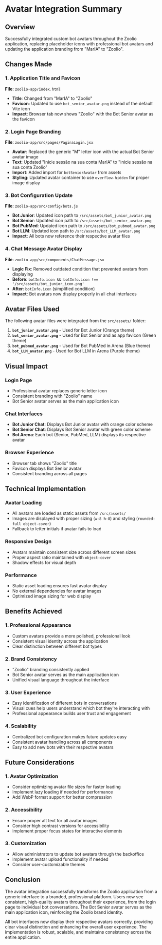 # Avatar Integration Summary

## Overview
Successfully integrated custom bot avatars throughout the Zoolio application, replacing placeholder icons with professional bot avatars and updating the application branding from "MarIA" to "Zoolio".

## Changes Made

### 1. Application Title and Favicon
**File**: `zoolio-app/index.html`
- **Title**: Changed from "MarIA" to "Zoolio"
- **Favicon**: Updated to use `bot_senior_avatar.png` instead of the default Vite icon
- **Impact**: Browser tab now shows "Zoolio" with the Bot Senior avatar as the favicon

### 2. Login Page Branding
**File**: `zoolio-app/src/pages/PaginaLogin.jsx`
- **Avatar**: Replaced the generic "M" letter icon with the actual Bot Senior avatar image
- **Text**: Updated "Inicie sessão na sua conta MarIA" to "Inicie sessão na sua conta Zoolio"
- **Import**: Added import for `botSeniorAvatar` from assets
- **Styling**: Updated avatar container to use `overflow-hidden` for proper image display

### 3. Bot Configuration Update
**File**: `zoolio-app/src/config/bots.js`
- **Bot Junior**: Updated icon path to `/src/assets/bot_junior_avatar.png`
- **Bot Senior**: Updated icon path to `/src/assets/bot_senior_avatar.png`
- **Bot PubMed**: Updated icon path to `/src/assets/bot_pubmed_avatar.png`
- **Bot LLM**: Updated icon path to `/src/assets/bot_LLM_avatar.png`
- **Impact**: All bots now reference their respective avatar files

### 4. Chat Message Avatar Display
**File**: `zoolio-app/src/components/ChatMessage.jsx`
- **Logic Fix**: Removed outdated condition that prevented avatars from displaying
- **Before**: `botInfo.icon && botInfo.icon !== '/src/assets/bot_junior_icon.png'`
- **After**: `botInfo.icon` (simplified condition)
- **Impact**: Bot avatars now display properly in all chat interfaces

## Avatar Files Used

The following avatar files were integrated from the `src/assets/` folder:

1. **`bot_junior_avatar.png`** - Used for Bot Junior (Orange theme)
2. **`bot_senior_avatar.png`** - Used for Bot Senior and as app favicon (Green theme)
3. **`bot_pubmed_avatar.png`** - Used for Bot PubMed in Arena (Blue theme)
4. **`bot_LLM_avatar.png`** - Used for Bot LLM in Arena (Purple theme)

## Visual Impact

### Login Page
- Professional avatar replaces generic letter icon
- Consistent branding with "Zoolio" name
- Bot Senior avatar serves as the main application icon

### Chat Interfaces
- **Bot Junior Chat**: Displays Bot Junior avatar with orange color scheme
- **Bot Senior Chat**: Displays Bot Senior avatar with green color scheme
- **Bot Arena**: Each bot (Senior, PubMed, LLM) displays its respective avatar

### Browser Experience
- Browser tab shows "Zoolio" title
- Favicon displays Bot Senior avatar
- Consistent branding across all pages

## Technical Implementation

### Avatar Loading
- All avatars are loaded as static assets from `/src/assets/`
- Images are displayed with proper sizing (`w-8 h-8`) and styling (`rounded-full object-cover`)
- Fallback to letter initials if avatar fails to load

### Responsive Design
- Avatars maintain consistent size across different screen sizes
- Proper aspect ratio maintained with `object-cover`
- Shadow effects for visual depth

### Performance
- Static asset loading ensures fast avatar display
- No external dependencies for avatar images
- Optimized image sizing for web display

## Benefits Achieved

### 1. Professional Appearance
- Custom avatars provide a more polished, professional look
- Consistent visual identity across the application
- Clear distinction between different bot types

### 2. Brand Consistency
- "Zoolio" branding consistently applied
- Bot Senior avatar serves as the main application icon
- Unified visual language throughout the interface

### 3. User Experience
- Easy identification of different bots in conversations
- Visual cues help users understand which bot they're interacting with
- Professional appearance builds user trust and engagement

### 4. Scalability
- Centralized bot configuration makes future updates easy
- Consistent avatar handling across all components
- Easy to add new bots with their respective avatars

## Future Considerations

### 1. Avatar Optimization
- Consider optimizing avatar file sizes for faster loading
- Implement lazy loading if needed for performance
- Add WebP format support for better compression

### 2. Accessibility
- Ensure proper alt text for all avatar images
- Consider high contrast versions for accessibility
- Implement proper focus states for interactive elements

### 3. Customization
- Allow administrators to update bot avatars through the backoffice
- Implement avatar upload functionality if needed
- Consider user-customizable themes

## Conclusion

The avatar integration successfully transforms the Zoolio application from a generic interface to a branded, professional platform. Users now see consistent, high-quality avatars throughout their experience, from the login page to individual bot conversations. The Bot Senior avatar serves as the main application icon, reinforcing the Zoolio brand identity.

All bot interfaces now display their respective avatars correctly, providing clear visual distinction and enhancing the overall user experience. The implementation is robust, scalable, and maintains consistency across the entire application.
